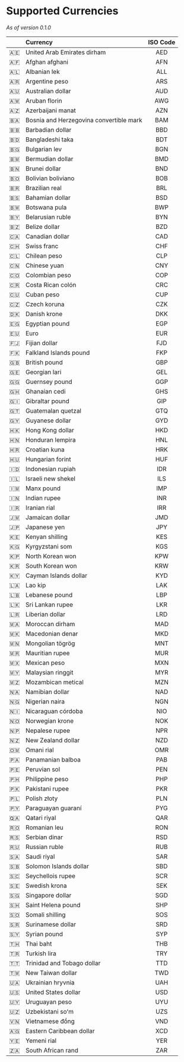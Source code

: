 Supported Currencies
====================

_As of version 0.1.0_

|                        | Currency                                | ISO Code |
|:----------------------:|:----------------------------------------|:--------:|
| :united_arab_emirates: | United Arab Emirates dirham             |   AED    |
|     :afghanistan:      | Afghan afghani                          |   AFN    |
|       :albania:        | Albanian lek                            |   ALL    |
|      :argentina:       | Argentine peso                          |   ARS    |
|      :australia:       | Australian dollar                       |   AUD    |
|        :aruba:         | Aruban florin                           |   AWG    |
|      :azerbaijan:      | Azerbaijani manat                       |   AZN    |
|  :bosnia_herzegovina:  | Bosnia and Herzegovina convertible mark |   BAM    |
|       :barbados:       | Barbadian dollar                        |   BBD    |
|      :bangladesh:      | Bangladeshi taka                        |   BDT    |
|       :bulgaria:       | Bulgarian lev                           |   BGN    |
|       :bermuda:        | Bermudian dollar                        |   BMD    |
|        :brunei:        | Brunei dollar                           |   BND    |
|       :bolivia:        | Bolivian boliviano                      |   BOB    |
|        :brazil:        | Brazilian real                          |   BRL    |
|       :bahamas:        | Bahamian dollar                         |   BSD    |
|       :botswana:       | Botswana pula                           |   BWP    |
|       :belarus:        | Belarusian ruble                        |   BYN    |
|        :belize:        | Belize dollar                           |   BZD    |
|        :canada:        | Canadian dollar                         |   CAD    |
|     :switzerland:      | Swiss franc                             |   CHF    |
|        :chile:         | Chilean peso                            |   CLP    |
|          :cn:          | Chinese yuan                            |   CNY    |
|       :colombia:       | Colombian peso                          |   COP    |
|      :costa_rica:      | Costa Rican colón                       |   CRC    |
|         :cuba:         | Cuban peso                              |   CUP    |
|    :czech_republic:    | Czech koruna                            |   CZK    |
|       :denmark:        | Danish krone                            |   DKK    |
|        :egypt:         | Egyptian pound                          |   EGP    |
|          :eu:          | Euro                                    |   EUR    |
|         :fiji:         | Fijian dollar                           |   FJD    |
|   :falkland_islands:   | Falkland Islands pound                  |   FKP    |
|          :gb:          | British pound                           |   GBP    |
|       :georgia:        | Georgian lari                           |   GEL    |
|       :guernsey:       | Guernsey pound                          |   GGP    |
|        :ghana:         | Ghanaian cedi                           |   GHS    |
|      :gibraltar:       | Gibraltar pound                         |   GIP    |
|      :guatemala:       | Guatemalan quetzal                      |   GTQ    |
|        :guyana:        | Guyanese dollar                         |   GYD    |
|      :hong_kong:       | Hong Kong dollar                        |   HKD    |
|       :honduras:       | Honduran lempira                        |   HNL    |
|       :croatia:        | Croatian kuna                           |   HRK    |
|       :hungary:        | Hungarian forint                        |   HUF    |
|      :indonesia:       | Indonesian rupiah                       |   IDR    |
|        :israel:        | Israeli new shekel                      |   ILS    |
|     :isle_of_man:      | Manx pound                              |   IMP    |
|        :india:         | Indian rupee                            |   INR    |
|         :iran:         | Iranian rial                            |   IRR    |
|       :jamaica:        | Jamaican dollar                         |   JMD    |
|          :jp:          | Japanese yen                            |   JPY    |
|        :kenya:         | Kenyan shilling                         |   KES    |
|      :kyrgyzstan:      | Kyrgyzstani som                         |   KGS    |
|     :north_korea:      | North Korean won                        |   KPW    |
|          :kr:          | South Korean won                        |   KRW    |
|    :cayman_islands:    | Cayman Islands dollar                   |   KYD    |
|         :laos:         | Lao kip                                 |   LAK    |
|       :lebanon:        | Lebanese pound                          |   LBP    |
|      :sri_lanka:       | Sri Lankan rupee                        |   LKR    |
|       :liberia:        | Liberian dollar                         |   LRD    |
|       :morocco:        | Moroccan dirham                         |   MAD    |
|      :macedonia:       | Macedonian denar                        |   MKD    |
|       :mongolia:       | Mongolian tögrög                        |   MNT    |
|      :mauritania:      | Mauritian rupee                         |   MUR    |
|        :mexico:        | Mexican peso                            |   MXN    |
|       :malaysia:       | Malaysian ringgit                       |   MYR    |
|      :mozambique:      | Mozambican metical                      |   MZN    |
|       :namibia:        | Namibian dollar                         |   NAD    |
|       :nigeria:        | Nigerian naira                          |   NGN    |
|      :nicaragua:       | Nicaraguan córdoba                      |   NIO    |
|        :norway:        | Norwegian krone                         |   NOK    |
|        :nepal:         | Nepalese rupee                          |   NPR    |
|     :new_zealand:      | New Zealand dollar                      |   NZD    |
|         :oman:         | Omani rial                              |   OMR    |
|        :panama:        | Panamanian balboa                       |   PAB    |
|         :peru:         | Peruvian sol                            |   PEN    |
|     :philippines:      | Philippine peso                         |   PHP    |
|       :pakistan:       | Pakistani rupee                         |   PKR    |
|        :poland:        | Polish złoty                            |   PLN    |
|       :paraguay:       | Paraguayan guaraní                      |   PYG    |
|        :qatar:         | Qatari riyal                            |   QAR    |
|       :romania:        | Romanian leu                            |   RON    |
|        :serbia:        | Serbian dinar                           |   RSD    |
|          :ru:          | Russian ruble                           |   RUB    |
|     :saudi_arabia:     | Saudi riyal                             |   SAR    |
|   :solomon_islands:    | Solomon Islands dollar                  |   SBD    |
|      :seychelles:      | Seychellois rupee                       |   SCR    |
|        :sweden:        | Swedish krona                           |   SEK    |
|      :singapore:       | Singapore dollar                        |   SGD    |
|      :st_helena:       | Saint Helena pound                      |   SHP    |
|       :somalia:        | Somali shilling                         |   SOS    |
|       :suriname:       | Surinamese dollar                       |   SRD    |
|        :syria:         | Syrian pound                            |   SYP    |
|       :thailand:       | Thai baht                               |   THB    |
|          :tr:          | Turkish lira                            |   TRY    |
|   :trinidad_tobago:    | Trinidad and Tobago dollar              |   TTD    |
|        :taiwan:        | New Taiwan dollar                       |   TWD    |
|       :ukraine:        | Ukrainian hryvnia                       |   UAH    |
|          :us:          | United States dollar                    |   USD    |
|       :uruguay:        | Uruguayan peso                          |   UYU    |
|      :uzbekistan:      | Uzbekistani soʻm                        |   UZS    |
|       :vietnam:        | Vietnamese đồng                         |   VND    |
|   :antigua_barbuda:    | Eastern Caribbean dollar                |   XCD    |
|        :yemen:         | Yemeni rial                             |   YER    |
|     :south_africa:     | South African rand                      |   ZAR    |